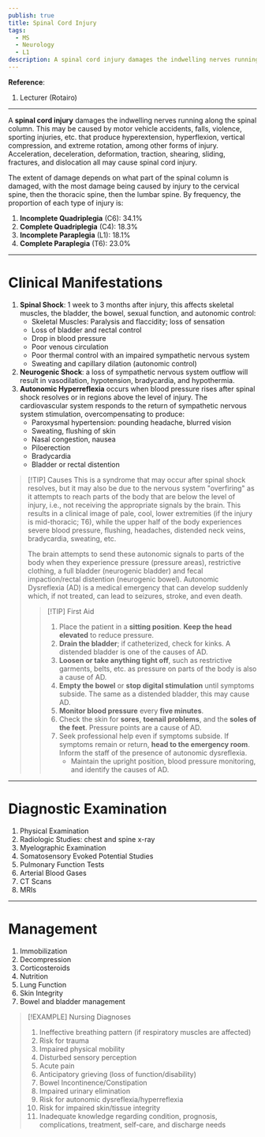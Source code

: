 ```yaml
---
publish: true
title: Spinal Cord Injury
tags:
  - MS
  - Neurology
  - L1
description: A spinal cord injury damages the indwelling nerves running along the spinal column. This may be caused by motor vehicle accidents, falls, violence, sporting injuries, etc. that produce hyperextension, hyperflexion, vertical compression, and extreme rotation, among other forms of injury.
---
```

**Reference**:
1. Lecturer (Rotairo)

___

A **spinal cord injury** damages the indwelling nerves running along the spinal column. This may be caused by motor vehicle accidents, falls, violence, sporting injuries, etc. that produce hyperextension, hyperflexion, vertical compression, and extreme rotation, among other forms of injury. Acceleration, deceleration, deformation, traction, shearing, sliding, fractures, and dislocation all may cause spinal cord injury.

The extent of damage depends on what part of the spinal column is damaged, with the most damage being caused by injury to the cervical spine, then the thoracic spine, then the lumbar spine. By frequency, the proportion of each type of injury is:
1. **Incomplete Quadriplegia** (C6): 34.1%
2. **Complete Quadriplegia** (C4): 18.3%
3. **Incomplete Paraplegia** (L1): 18.1%
4. **Complete Paraplegia** (T6): 23.0%

___

# Clinical Manifestations
1. **Spinal Shock**: 1 week to 3 months after injury, this affects skeletal muscles, the bladder, the bowel, sexual function, and autonomic control:
	- Skeletal Muscles: Paralysis and flaccidity; loss of sensation
	- Loss of bladder and rectal control
	- Drop in blood pressure
	- Poor venous circulation
	- Poor thermal control with an impaired sympathetic nervous system
	- Sweating and capillary dilation (autonomic control)
2. **Neurogenic Shock**: a loss of sympathetic nervous system outflow will result in vasodilation, hypotension, bradycardia, and hypothermia.
3. **Autonomic Hyperreflexia** occurs when blood pressure rises after spinal shock resolves or in regions above the level of injury. The cardiovascular system responds to the return of sympathetic nervous system stimulation, overcompensating to produce:
	- Paroxysmal hypertension: pounding headache, blurred vision
	- Sweating, flushing of skin
	- Nasal congestion, nausea
	- Piloerection
	- Bradycardia
	- Bladder or rectal distention

>[!TIP] Causes
>This is a syndrome that may occur after spinal shock resolves, but it may also be due to the nervous system "overfiring" as it attempts to reach parts of the body that are below the level of injury, i.e., not receiving the appropriate signals by the brain. This results in a clinical image of pale, cool, lower extremities (if the injury is mid-thoracic; T6), while the upper half of the body experiences severe blood pressure, flushing, headaches, distended neck veins, bradycardia, sweating, etc.
>
>The brain attempts to send these autonomic signals to parts of the body when they experience pressure (pressure areas), restrictive clothing, a full bladder (neurogenic bladder) and fecal impaction/rectal distention (neurogenic bowel). Autonomic Dysreflexia (AD) is a medical emergency that can develop suddenly which, if not treated, can lead to seizures, stroke, and even death.
>
>>[!TIP] First Aid
>>1. Place the patient in a **sitting position**. **Keep the head elevated** to reduce pressure.
>>2. **Drain the bladder**; if catheterized, check for kinks. A distended bladder is one of the causes of AD.
>>3. **Loosen or take anything tight off**, such as restrictive garments, belts, etc. as pressure on parts of the body is also a cause of AD.
>>4. **Empty the bowel** or **stop digital stimulation** until symptoms subside. The same as a distended bladder, this may cause AD.
>>5. **Monitor blood pressure** every **five minutes**.
>>6. Check the skin for **sores**, **toenail problems**, and the **soles of the feet**. Pressure points are a cause of AD.
>>7. Seek professional help even if symptoms subside. If symptoms remain or return, **head to the emergency room**. Inform the staff of the presence of autonomic dysreflexia.
>>		- Maintain the upright position, blood pressure monitoring, and identify the causes of AD.

___

# Diagnostic Examination
1. Physical Examination
2. Radiologic Studies: chest and spine x-ray
3. Myelographic Examination
4. Somatosensory Evoked Potential Studies
5. Pulmonary Function Tests
6. Arterial Blood Gases
7. CT Scans
8. MRIs

___

# Management
1. Immobilization
2. Decompression
3. Corticosteroids
4. Nutrition
5. Lung Function
6. Skin Integrity
7. Bowel and bladder management

>[!EXAMPLE] Nursing Diagnoses
>1. Ineffective breathing pattern (if respiratory muscles are affected)
>2. Risk for trauma
>3. Impaired physical mobility
>4. Disturbed sensory perception
>5. Acute pain
>6. Anticipatory grieving (loss of function/disability)
>7. Bowel Incontinence/Constipation
>8. Impaired urinary elimination
>9. Risk for autonomic dysreflexia/hyperreflexia
>10. Risk for impaired skin/tissue integrity
>11. Inadequate knowledge regarding condition, prognosis, complications, treatment, self-care, and discharge needs
